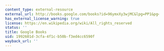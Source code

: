```yaml
---
content_type: external-resource
external_url: http://books.google.com/books?id=96ymxXy3wjMC&lpg=PP1&pg=PA243#v=onepage&q&f=false
has_external_license_warning: true
license: https://en.wikipedia.org/wiki/All_rights_reserved
status: ''
title: Google Books
uid: 1992601d-3cfa-4f1c-b50b-f3ed4cc6590f
wayback_url: ''
---
```

